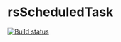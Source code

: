 rsScheduledTask
===============

[![Build status](https://ci.appveyor.com/api/projects/status/kkt9red1dfbi9mrr?svg=true)](https://ci.appveyor.com/project/nick-o/rsscheduledtask)